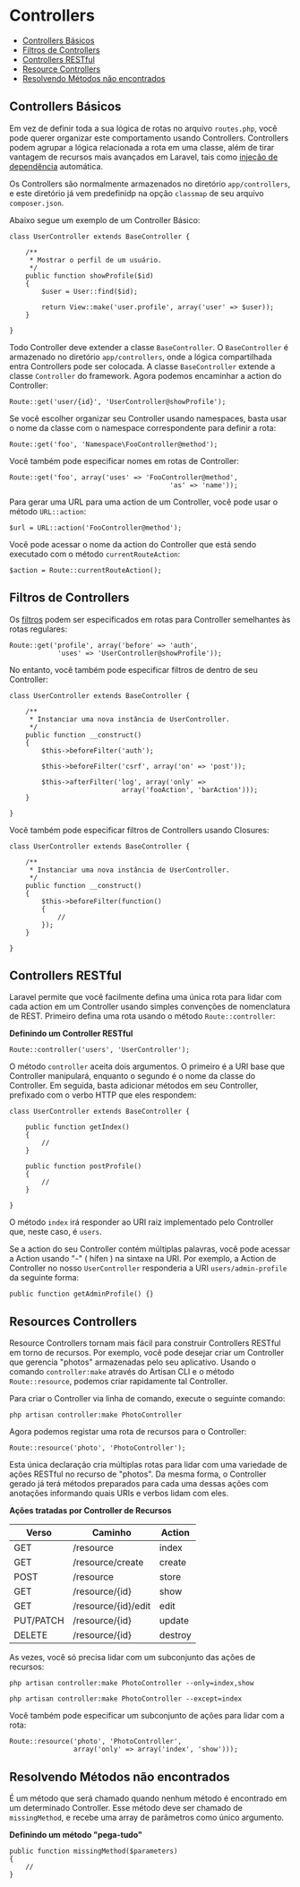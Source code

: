 # Controllers

- [Controllers Básicos](#basic-controllers)
- [Filtros de Controllers](#controller-filters)
- [Controllers RESTful](#restful-controllers)
- [Resource Controllers](#resource-controllers)
- [Resolvendo Métodos não encontrados](#handling-missing-methods)

<a name="basic-controllers"></a>
## Controllers Básicos

Em vez de definir toda a sua lógica de rotas no arquivo `routes.php`, você pode querer organizar este comportamento usando Controllers. Controllers podem agrupar a lógica relacionada a rota em uma classe, além de tirar vantagem de recursos mais avançados em Laravel, tais como [injeção de dependência](/docs/ioc) automática.

Os Controllers são normalmente armazenados no diretório `app/controllers`, e este diretório já vem predefinidp na opção `classmap` de seu arquivo `composer.json`.

Abaixo segue um exemplo de um Controller Básico:


	class UserController extends BaseController {

		/**
		 * Mostrar o perfil de um usuário.
		 */
		public function showProfile($id)
		{
			$user = User::find($id);

			return View::make('user.profile', array('user' => $user));
		}

	}

Todo Controller deve extender a classe `BaseController`. O `BaseController` é armazenado no diretório `app/controllers`, onde a lógica compartilhada entra Controllers pode ser colocada. A classe `BaseController` extende a classe `Controller` do framework. Agora podemos encaminhar a action do Controller:

	Route::get('user/{id}', 'UserController@showProfile');

Se você escolher organizar seu Controller usando namespaces, basta usar o nome da classe com o namespace correspondente para definir a rota:

	Route::get('foo', 'Namespace\FooController@method');

Você também pode especificar nomes em rotas de Controller:

	Route::get('foo', array('uses' => 'FooController@method',
											'as' => 'name'));

Para gerar uma URL para uma action de um Controller, você pode usar o método `URL::action`:

	$url = URL::action('FooController@method');

Você pode acessar o nome da action do Controller que está sendo executado com o método `currentRouteAction`:

	$action = Route::currentRouteAction();

<a name="controller-filters"></a>
## Filtros de Controllers

Os [filtros](/docs/routing#route-filters) podem ser especificados em rotas para Controller semelhantes às rotas regulares:

	Route::get('profile', array('before' => 'auth',
				'uses' => 'UserController@showProfile'));

No entanto, você também pode especificar filtros de dentro de seu Controller:

	class UserController extends BaseController {

		/**
		 * Instanciar uma nova instância de UserController.
		 */
		public function __construct()
		{
			$this->beforeFilter('auth');

			$this->beforeFilter('csrf', array('on' => 'post'));

			$this->afterFilter('log', array('only' =>
								array('fooAction', 'barAction')));
		}

	}

Você também pode especificar filtros de Controllers usando Closures:

	class UserController extends BaseController {

		/**
		 * Instanciar uma nova instância de UserController.
		 */
		public function __construct()
		{
			$this->beforeFilter(function()
			{
				//
			});
		}

	}

<a name="restful-controllers"></a>
## Controllers RESTful

Laravel permite que você facilmente defina uma única rota para lidar com cada action em um Controller usando simples convenções de nomenclatura de REST. Primeiro defina uma rota usando o método `Route::controller`:


**Definindo um Controller RESTful**

	Route::controller('users', 'UserController');

O método `controller` aceita dois argumentos. O primeiro é a URI base que Controller manipulará, enquanto o segundo é o nome da classe do Controller. Em seguida, basta adicionar métodos em seu Controller, prefixado com o verbo HTTP que eles respondem:

	class UserController extends BaseController {

		public function getIndex()
		{
			//
		}

		public function postProfile()
		{
			//
		}

	}

O método `index` irá responder ao URI raiz implementado pelo Controller que, neste caso, é `users`.

Se a action do seu Controller contém múltiplas palavras, você pode acessar a Action usando "-" ( hífen ) na sintaxe na URI. Por exemplo, a Action de Controller no nosso `UserController` responderia a URI `users/admin-profile` da seguinte forma:

	public function getAdminProfile() {}

<a name="resource-controllers"></a>
## Resources Controllers

Resource Controllers tornam mais fácil para construir Controllers RESTful em torno de recursos. Por exemplo, você pode desejar criar um Controller que gerencia "photos" armazenadas pelo seu aplicativo. Usando o comando `controller:make` através do Artisan CLI e o método `Route::resource`, podemos criar rapidamente tal Controller.

Para criar o Controller via linha de comando, execute o seguinte comando:

	php artisan controller:make PhotoController

Agora podemos registar uma rota de recursos para o Controller:

	Route::resource('photo', 'PhotoController');

Esta única declaração cria múltiplas rotas para lidar com uma variedade de ações RESTful no recurso de "photos". Da mesma forma, o Controller gerado já terá métodos preparados para cada uma dessas ações com anotações informando quais URIs e verbos lidam com eles.


**Ações tratadas por Controller de Recursos**

Verso     | Caminho               | Action
----------|-----------------------|--------------
GET       | /resource             | index
GET       | /resource/create      | create
POST      | /resource             | store
GET       | /resource/{id}        | show
GET       | /resource/{id}/edit   | edit
PUT/PATCH | /resource/{id}        | update
DELETE    | /resource/{id}        | destroy

As vezes, você só precisa lidar com um subconjunto das ações de recursos:

	php artisan controller:make PhotoController --only=index,show

	php artisan controller:make PhotoController --except=index

Você também pode especificar um subconjunto de ações para lidar com a rota:

	Route::resource('photo', 'PhotoController',
					array('only' => array('index', 'show')));

<a name="handling-missing-methods"></a>
## Resolvendo Métodos não encontrados

É um método que será chamado quando nenhum método é encontrado em um determinado Controller. Esse método deve ser chamado de `missingMethod`, e recebe uma array de parâmetros como único argumento.

**Definindo um método "pega-tudo"**

	public function missingMethod($parameters)
	{
		//
	}
